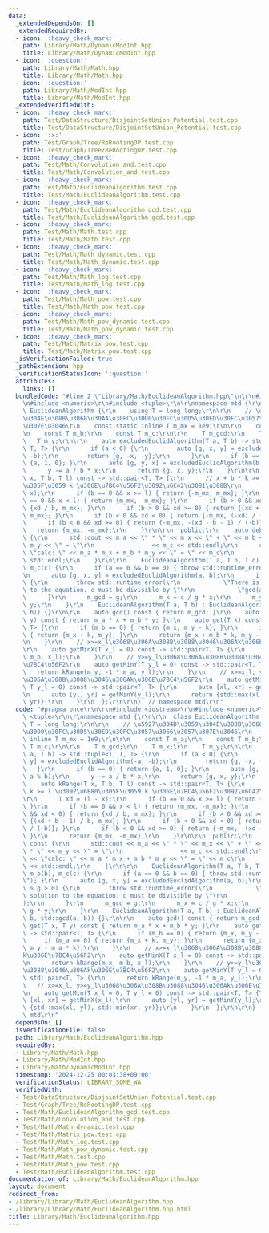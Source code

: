 ```yaml
---
data:
  _extendedDependsOn: []
  _extendedRequiredBy:
  - icon: ':heavy_check_mark:'
    path: Library/Math/DynamicModInt.hpp
    title: Library/Math/DynamicModInt.hpp
  - icon: ':question:'
    path: Library/Math/Math.hpp
    title: Library/Math/Math.hpp
  - icon: ':question:'
    path: Library/Math/ModInt.hpp
    title: Library/Math/ModInt.hpp
  _extendedVerifiedWith:
  - icon: ':heavy_check_mark:'
    path: Test/DataStructure/DisjointSetUnion_Potential.test.cpp
    title: Test/DataStructure/DisjointSetUnion_Potential.test.cpp
  - icon: ':x:'
    path: Test/Graph/Tree/ReRootingDP.test.cpp
    title: Test/Graph/Tree/ReRootingDP.test.cpp
  - icon: ':heavy_check_mark:'
    path: Test/Math/Convolution_and.test.cpp
    title: Test/Math/Convolution_and.test.cpp
  - icon: ':heavy_check_mark:'
    path: Test/Math/EuclideanAlgorithm.test.cpp
    title: Test/Math/EuclideanAlgorithm.test.cpp
  - icon: ':heavy_check_mark:'
    path: Test/Math/EuclideanAlgorithm_gcd.test.cpp
    title: Test/Math/EuclideanAlgorithm_gcd.test.cpp
  - icon: ':heavy_check_mark:'
    path: Test/Math/Math.test.cpp
    title: Test/Math/Math.test.cpp
  - icon: ':heavy_check_mark:'
    path: Test/Math/Math_dynamic.test.cpp
    title: Test/Math/Math_dynamic.test.cpp
  - icon: ':heavy_check_mark:'
    path: Test/Math/Math_log.test.cpp
    title: Test/Math/Math_log.test.cpp
  - icon: ':heavy_check_mark:'
    path: Test/Math/Math_pow.test.cpp
    title: Test/Math/Math_pow.test.cpp
  - icon: ':heavy_check_mark:'
    path: Test/Math/Math_pow_dynamic.test.cpp
    title: Test/Math/Math_pow_dynamic.test.cpp
  - icon: ':heavy_check_mark:'
    path: Test/Math/Matrix_pow.test.cpp
    title: Test/Math/Matrix_pow.test.cpp
  _isVerificationFailed: true
  _pathExtension: hpp
  _verificationStatusIcon: ':question:'
  attributes:
    links: []
  bundledCode: "#line 2 \"Library/Math/EuclideanAlgorithm.hpp\"\n\r\n#include <iostream>\r\
    \n#include <numeric>\r\n#include <tuple>\r\n\r\nnamespace mtd {\r\n\r\n  class\
    \ EuclideanAlgorithm {\r\n    using T = long long;\r\n\r\n    // \u5927\u304D\u3059\
    \u304E\u308B\u3068\u30AA\u30FC\u30D0\u30FC\u30D5\u30ED\u30FC\u3057\u3066\u3057\
    \u307E\u3046\r\n    const static inline T m_mx = 1e9;\r\n\r\n    const T m_a;\r\
    \n    const T m_b;\r\n    const T m_c;\r\n\r\n    T m_gcd;\r\n    T m_x;\r\n \
    \   T m_y;\r\n\r\n    auto excludedEuclidAlgorithm(T a, T b) -> std::tuple<T,\
    \ T, T> {\r\n      if (a < 0) {\r\n        auto [g, x, y] = excludedEuclidAlgorithm(-a,\
    \ -b);\r\n        return {g, -x, -y};\r\n      }\r\n      if (b == 0) { return\
    \ {a, 1, 0}; }\r\n      auto [g, y, x] = excludedEuclidAlgorithm(b, a % b);\r\n\
    \      y -= a / b * x;\r\n      return {g, x, y};\r\n    }\r\n\r\n    auto kRange(T\
    \ x, T b, T l) const -> std::pair<T, T> {\r\n      // x + b * k >= l \u3092\u6E80\
    \u305F\u3059 k \u306E\u7BC4\u56F2\u3092\u6C42\u3081\u308B\r\n      T xd = (l -\
    \ x);\r\n      if (b == 0 && x >= l) { return {-m_mx, m_mx}; }\r\n      if (b\
    \ == 0 && x < l) { return {m_mx, -m_mx}; }\r\n      if (b > 0 && xd < 0) { return\
    \ {xd / b, m_mx}; }\r\n      if (b > 0 && xd >= 0) { return {(xd + b - 1) / b,\
    \ m_mx}; }\r\n      if (b < 0 && xd < 0) { return {-m_mx, (-xd) / (-b)}; }\r\n\
    \      if (b < 0 && xd >= 0) { return {-m_mx, -(xd - b - 1) / (-b)}; }\r\n   \
    \   return {m_mx, -m_mx};\r\n    }\r\n\r\n  public:\r\n    auto debug() const\
    \ {\r\n      std::cout << m_a << \" * \" << m_x << \" + \" << m_b << \" * \" <<\
    \ m_y << \" = \"\r\n                << m_c << std::endl;\r\n      std::cout <<\
    \ \"calc: \" << m_a * m_x + m_b * m_y << \" = \" << m_c\r\n                <<\
    \ std::endl;\r\n    }\r\n\r\n    EuclideanAlgorithm(T a, T b, T c) : m_a(a), m_b(b),\
    \ m_c(c) {\r\n      if (a == 0 && b == 0) { throw std::runtime_error(\"\"); }\r\
    \n      auto [g, x, y] = excludedEuclidAlgorithm(a, b);\r\n      if (c % g > 0)\
    \ {\r\n        throw std::runtime_error(\r\n            \"There is no solution\
    \ to the equation. c must be divisible by \"\r\n            \"gcd(a,b).\");\r\n\
    \      }\r\n      m_gcd = g;\r\n      m_x = c / g * x;\r\n      m_y = c / g *\
    \ y;\r\n    }\r\n    EuclideanAlgorithm(T a, T b) : EuclideanAlgorithm(a, b, std::gcd(a,\
    \ b)) {}\r\n\r\n    auto gcd() const { return m_gcd; }\r\n    auto get(T x, T\
    \ y) const { return m_a * x + m_b * y; }\r\n    auto get(T k) const -> std::pair<T,\
    \ T> {\r\n      if (m_b == 0) { return {m_x, m_y - k}; }\r\n      if (m_a == 0)\
    \ { return {m_x + k, m_y}; }\r\n      return {m_x + m_b * k, m_y - m_a * k};\r\
    \n    }\r\n    // x>=x_l\u3068\u306A\u308B\u3088\u3046\u306Ak\u306E\u7BC4\u56F2\
    \r\n    auto getMinX(T x_l = 0) const -> std::pair<T, T> {\r\n      return kRange(m_x,\
    \ m_b, x_l);\r\n    }\r\n    // y>=y_l\u3068\u306A\u308B\u3088\u3046\u306Ak\u306E\
    \u7BC4\u56F2\r\n    auto getMinY(T y_l = 0) const -> std::pair<T, T> {\r\n   \
    \   return kRange(m_y, -1 * m_a, y_l);\r\n    }\r\n    // x>=x_l, y>=y_l\u3068\
    \u306A\u308B\u3088\u3046\u306Ak\u306E\u7BC4\u56F2\r\n    auto getMin(T x_l = 0,\
    \ T y_l = 0) const -> std::pair<T, T> {\r\n      auto [xl, xr] = getMinX(x_l);\r\
    \n      auto [yl, yr] = getMinY(y_l);\r\n      return {std::max(xl, yl), std::min(xr,\
    \ yr)};\r\n    }\r\n  };\r\n\r\n}  // namespace mtd\r\n"
  code: "#pragma once\r\n\r\n#include <iostream>\r\n#include <numeric>\r\n#include\
    \ <tuple>\r\n\r\nnamespace mtd {\r\n\r\n  class EuclideanAlgorithm {\r\n    using\
    \ T = long long;\r\n\r\n    // \u5927\u304D\u3059\u304E\u308B\u3068\u30AA\u30FC\
    \u30D0\u30FC\u30D5\u30ED\u30FC\u3057\u3066\u3057\u307E\u3046\r\n    const static\
    \ inline T m_mx = 1e9;\r\n\r\n    const T m_a;\r\n    const T m_b;\r\n    const\
    \ T m_c;\r\n\r\n    T m_gcd;\r\n    T m_x;\r\n    T m_y;\r\n\r\n    auto excludedEuclidAlgorithm(T\
    \ a, T b) -> std::tuple<T, T, T> {\r\n      if (a < 0) {\r\n        auto [g, x,\
    \ y] = excludedEuclidAlgorithm(-a, -b);\r\n        return {g, -x, -y};\r\n   \
    \   }\r\n      if (b == 0) { return {a, 1, 0}; }\r\n      auto [g, y, x] = excludedEuclidAlgorithm(b,\
    \ a % b);\r\n      y -= a / b * x;\r\n      return {g, x, y};\r\n    }\r\n\r\n\
    \    auto kRange(T x, T b, T l) const -> std::pair<T, T> {\r\n      // x + b *\
    \ k >= l \u3092\u6E80\u305F\u3059 k \u306E\u7BC4\u56F2\u3092\u6C42\u3081\u308B\
    \r\n      T xd = (l - x);\r\n      if (b == 0 && x >= l) { return {-m_mx, m_mx};\
    \ }\r\n      if (b == 0 && x < l) { return {m_mx, -m_mx}; }\r\n      if (b > 0\
    \ && xd < 0) { return {xd / b, m_mx}; }\r\n      if (b > 0 && xd >= 0) { return\
    \ {(xd + b - 1) / b, m_mx}; }\r\n      if (b < 0 && xd < 0) { return {-m_mx, (-xd)\
    \ / (-b)}; }\r\n      if (b < 0 && xd >= 0) { return {-m_mx, -(xd - b - 1) / (-b)};\
    \ }\r\n      return {m_mx, -m_mx};\r\n    }\r\n\r\n  public:\r\n    auto debug()\
    \ const {\r\n      std::cout << m_a << \" * \" << m_x << \" + \" << m_b << \"\
    \ * \" << m_y << \" = \"\r\n                << m_c << std::endl;\r\n      std::cout\
    \ << \"calc: \" << m_a * m_x + m_b * m_y << \" = \" << m_c\r\n               \
    \ << std::endl;\r\n    }\r\n\r\n    EuclideanAlgorithm(T a, T b, T c) : m_a(a),\
    \ m_b(b), m_c(c) {\r\n      if (a == 0 && b == 0) { throw std::runtime_error(\"\
    \"); }\r\n      auto [g, x, y] = excludedEuclidAlgorithm(a, b);\r\n      if (c\
    \ % g > 0) {\r\n        throw std::runtime_error(\r\n            \"There is no\
    \ solution to the equation. c must be divisible by \"\r\n            \"gcd(a,b).\"\
    );\r\n      }\r\n      m_gcd = g;\r\n      m_x = c / g * x;\r\n      m_y = c /\
    \ g * y;\r\n    }\r\n    EuclideanAlgorithm(T a, T b) : EuclideanAlgorithm(a,\
    \ b, std::gcd(a, b)) {}\r\n\r\n    auto gcd() const { return m_gcd; }\r\n    auto\
    \ get(T x, T y) const { return m_a * x + m_b * y; }\r\n    auto get(T k) const\
    \ -> std::pair<T, T> {\r\n      if (m_b == 0) { return {m_x, m_y - k}; }\r\n \
    \     if (m_a == 0) { return {m_x + k, m_y}; }\r\n      return {m_x + m_b * k,\
    \ m_y - m_a * k};\r\n    }\r\n    // x>=x_l\u3068\u306A\u308B\u3088\u3046\u306A\
    k\u306E\u7BC4\u56F2\r\n    auto getMinX(T x_l = 0) const -> std::pair<T, T> {\r\
    \n      return kRange(m_x, m_b, x_l);\r\n    }\r\n    // y>=y_l\u3068\u306A\u308B\
    \u3088\u3046\u306Ak\u306E\u7BC4\u56F2\r\n    auto getMinY(T y_l = 0) const ->\
    \ std::pair<T, T> {\r\n      return kRange(m_y, -1 * m_a, y_l);\r\n    }\r\n \
    \   // x>=x_l, y>=y_l\u3068\u306A\u308B\u3088\u3046\u306Ak\u306E\u7BC4\u56F2\r\
    \n    auto getMin(T x_l = 0, T y_l = 0) const -> std::pair<T, T> {\r\n      auto\
    \ [xl, xr] = getMinX(x_l);\r\n      auto [yl, yr] = getMinY(y_l);\r\n      return\
    \ {std::max(xl, yl), std::min(xr, yr)};\r\n    }\r\n  };\r\n\r\n}  // namespace\
    \ mtd\r\n"
  dependsOn: []
  isVerificationFile: false
  path: Library/Math/EuclideanAlgorithm.hpp
  requiredBy:
  - Library/Math/Math.hpp
  - Library/Math/ModInt.hpp
  - Library/Math/DynamicModInt.hpp
  timestamp: '2024-12-25 00:03:38+09:00'
  verificationStatus: LIBRARY_SOME_WA
  verifiedWith:
  - Test/DataStructure/DisjointSetUnion_Potential.test.cpp
  - Test/Graph/Tree/ReRootingDP.test.cpp
  - Test/Math/EuclideanAlgorithm_gcd.test.cpp
  - Test/Math/Convolution_and.test.cpp
  - Test/Math/Math_dynamic.test.cpp
  - Test/Math/Matrix_pow.test.cpp
  - Test/Math/Math_log.test.cpp
  - Test/Math/Math_pow_dynamic.test.cpp
  - Test/Math/Math.test.cpp
  - Test/Math/Math_pow.test.cpp
  - Test/Math/EuclideanAlgorithm.test.cpp
documentation_of: Library/Math/EuclideanAlgorithm.hpp
layout: document
redirect_from:
- /library/Library/Math/EuclideanAlgorithm.hpp
- /library/Library/Math/EuclideanAlgorithm.hpp.html
title: Library/Math/EuclideanAlgorithm.hpp
---
```

